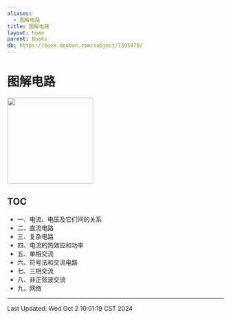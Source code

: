 ```yaml
---
aliases:
  - 图解电路
title: 图解电路
layout: home
parent: Books
db: https://book.douban.com/subject/1395978/
---
```


# 图解电路

<div>
	<a href="https://book.douban.com/subject/1395978/">
		<img src="https://img1.doubanio.com/view/subject/l/public/s5696568.jpg" style="height: 200px;">
	</a>
</div>

## TOC
       
- 一、电流、电压及它们间的关系  
- 二、直流电路  
- 三、复杂电路  
- 四、电流的热效应和功率  
- 五、单相交流  
- 六、符号法和交流电路  
- 七、三相交流  
- 八、非正弦波交流  
- 九、网络

---

Last Updated: Wed Oct  2 10:01:19 CST 2024